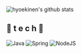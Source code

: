 


![hyoekinen's github stats](https://github-readme-stats.vercel.app/api?username=hyeokinen&show_icons=true)
<br>


## 🌹 t e c h 🌹

![Java](https://img.shields.io/badge/Java-007396?style=flat-square&logo=Java&logoColor=white)
![Spring](https://img.shields.io/badge/Spring-6DB33F?style=flat-square&logo=Spring&logoColor=white)
![NodeJS](https://img.shields.io/badge/Node.js-339933?style=flat-square&logo=Node.js&logoColor=white)
<br>
